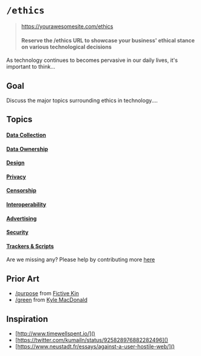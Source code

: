 # `/ethics`

> https://yourawesomesite.com/ethics
> #### Reserve the /ethics URL to showcase your business' ethical stance on various technological decisions

As technology continues to becomes pervasive in our daily lives, it's important to think...

## Goal

Discuss the major topics surrounding ethics in technology....


## Topics

#### [Data Collection]()
#### [Data Ownership]()
#### [Design]()
#### [Privacy]()
#### [Censorship]()
#### [Interoperability]()
#### [Advertising]()
#### [Security]()
#### [Trackers & Scripts]()

Are we missing any? Please help by contributing more [here]()

## Prior Art
- [/purpose](http://slashpurpose.org/) from [Fictive Kin](https://fictivekin.com)
- [/green](http://slashgreen.org/) from [Kyle MacDonald](https://github.com/kylemac)

## Inspiration
- [http://www.timewellspent.io/]()
- [https://twitter.com/kumailn/status/925828976882282496]()
- [https://www.neustadt.fr/essays/against-a-user-hostile-web/]()
